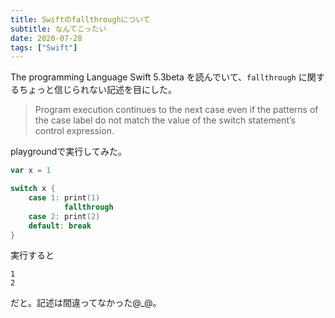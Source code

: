 ```yaml
---
title: Swiftのfallthroughについて
subtitle: なんてこったい
date: 2020-07-28
tags: ["Swift"]
---
```

The programming Language Swift 5.3beta を読んでいて、`fallthrough` に関するちょっと信じられない記述を目にした。

> Program execution continues to the next case even if the patterns of the case label do not match the value of the switch statement’s control expression.

playgroundで実行してみた。

```swift
var x = 1

switch x {
    case 1: print(1)
            fallthrough
    case 2: print(2)
    default: break
}
```

実行すると

```text
1
2
```

だと。記述は間違ってなかった@_@。
